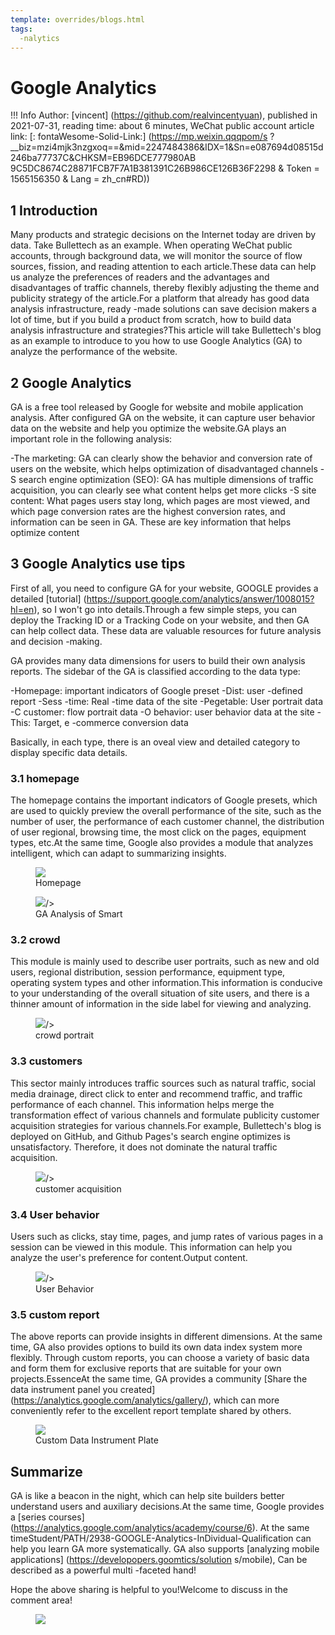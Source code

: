 ```yaml
---
template: overrides/blogs.html
tags:
  -nalytics
---
```


# Google Analytics

!!! Info
    Author: [vincent] (https://github.com/realvincentyuan), published in 2021-07-31, reading time: about 6 minutes, WeChat public account article link: [: fontaWesome-Solid-Link:] (https://mp.weixin.qqqpom/s ?__biz=mzi4mjk3nzgxoq==&mid=2247484386&IDX=1&Sn=e087694d08515d246ba77737C&CHKSM=EB96DCE777980AB 9C5DC8674C28871FCB7F7A1B381391C26B986CE126B36F2298 & Token = 1565156350 & Lang = zh_cn#RD))

## 1 Introduction

Many products and strategic decisions on the Internet today are driven by data. Take Bullettech as an example. When operating WeChat public accounts, through background data, we will monitor the source of flow sources, fission, and reading attention to each article.These data can help us analyze the preferences of readers and the advantages and disadvantages of traffic channels, thereby flexibly adjusting the theme and publicity strategy of the article.For a platform that already has good data analysis infrastructure, ready -made solutions can save decision makers a lot of time, but if you build a product from scratch, how to build data analysis infrastructure and strategies?This article will take Bullettech's blog as an example to introduce to you how to use Google Analytics (GA) to analyze the performance of the website.

## 2 Google Analytics

GA is a free tool released by Google for website and mobile application analysis. After configured GA on the website, it can capture user behavior data on the website and help you optimize the website.GA plays an important role in the following analysis:

-The marketing: GA can clearly show the behavior and conversion rate of users on the website, which helps optimization of disadvantaged channels
-S search engine optimization (SEO): GA has multiple dimensions of traffic acquisition, you can clearly see what content helps get more clicks
-S site content: What pages users stay long, which pages are most viewed, and which page conversion rates are the highest conversion rates, and information can be seen in GA. These are key information that helps optimize content

## 3 Google Analytics use tips

First of all, you need to configure GA for your website, GOOGLE provides a detailed [tutorial] (https://support.google.com/analytics/answer/1008015?hl=en), so I won't go into details.Through a few simple steps, you can deploy the Tracking ID or a Tracking Code on your website, and then GA can help collect data. These data are valuable resources for future analysis and decision -making.

GA provides many data dimensions for users to build their own analysis reports. The sidebar of the GA is classified according to the data type:

-Homepage: important indicators of Google preset
-Dist: user -defined report
-Sess -time: Real -time data of the site
-Pegetable: User portrait data
-C customer: flow portrait data
-O behavior: user behavior data at the site
-This: Target, e -commerce conversion data

Basically, in each type, there is an oveal view and detailed category to display specific data details.

### 3.1 homepage

The homepage contains the important indicators of Google presets, which are used to quickly preview the overall performance of the site, such as the number of user, the performance of each customer channel, the distribution of user regional, browsing time, the most click on the pages, equipment types, etc.At the same time, Google also provides a module that analyzes intelligent, which can adapt to summarizing insights.

<figure>
  <img src = "https://cdn.jsdelivr.net/gh/bullettech2021/pics/2021-7-31/1627739241720- home.png"/>
  <figcaption> Homepage </figcaption>
</Figure>

<figure>
  <img src = "httts://cdn.jsdelivr.net/Gh/bullettech2021/pics/2021-8-1/162779080820-%B4%9E8%A7%81.png">/>
  <figcaption> GA Analysis of Smart </figcaption>
</Figure>

### 3.2 crowd

This module is mainly used to describe user portraits, such as new and old users, regional distribution, session performance, equipment type, operating system types and other information.This information is conducive to your understanding of the overall situation of site users, and there is a thinner amount of information in the side label for viewing and analyzing.

<figure>
  <img src = "https://cdn.jsdelivr.net/gh/bullettech2021/pics/2021-7-31/16277425504%BA%BA%E7%BE%A4.png"/>/>
  <figcaption> crowd portrait </figcaption>
</Figure>

### 3.3 customers

This sector mainly introduces traffic sources such as natural traffic, social media drainage, direct click to enter and recommend traffic, and traffic performance of each channel. This information helps merge the transformation effect of various channels and formulate publicity customer acquisition strategies for various channels.For example, Bullettech's blog is deployed on GitHub, and Github Pages's search engine optimizes is unsatisfactory. Therefore, it does not dominate the natural traffic acquisition.

<figure>
  <img src = "httts://cdn.jsdelivr.net/Gh/bullettech2021/pics/2021-8-1/1627781320848E8%8e5%AE 5%A2.png">/>
  <figcaption> customer acquisition </figcaption>
</Figure>

### 3.4 User behavior

Users such as clicks, stay time, pages, and jump rates of various pages in a session can be viewed in this module. This information can help you analyze the user's preference for content.Output content.

<figure>
  <img src = "httts://cdn.jsdelivr.net/Gh/bullettech2021/pics/2021-8-1/1627782229120-%A1%8ac%b8%ba.png">/>
  <figcaption> User Behavior </figcaption>
</Figure>

### 3.5 custom report

The above reports can provide insights in different dimensions. At the same time, GA also provides options to build its own data index system more flexibly. Through custom reports, you can choose a variety of basic data and form them for exclusive reports that are suitable for your own projects.EssenceAt the same time, GA provides a community [Share the data instrument panel you created] (https://analytics.google.com/analytics/gallery/), which can more conveniently refer to the excellent report template shared by others.

<figure>
  <img src = "https://cdn.jsdelivr.net/Gh/bullettech2021/pics/2021-8-1/162778944404-%BBB%AAA1%A8%9B%98.png" "/>
  <fIgcaption> Custom Data Instrument Plate </figcaption>
</Figure>

## Summarize

GA is like a beacon in the night, which can help site builders better understand users and auxiliary decisions.At the same time, Google provides a [series courses] (https://analytics.google.com/analytics/academy/course/6). At the same timeStudent/PATH/2938-GOOGLE-Analytics-InDividual-Qualification can help you learn GA more systematically. GA also supports [analyzing mobile applications] (https://developopers.goomtics/solution s/mobile), Can be described as a powerful multi -faceted hand!

Hope the above sharing is helpful to you!Welcome to discuss in the comment area!

<figure>
  <img src = "httts://cdn.jsdelivr.net/gh/bullettech2021/pics/2021-6-14/1623639526512-1080p%20hd)%20tail .png" widt "widt" widt "widt h = "500 " />
</Figure>